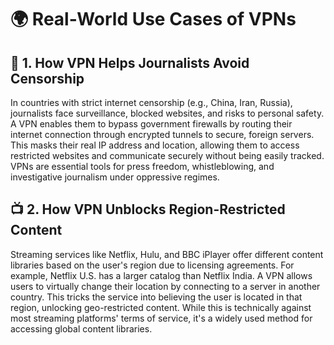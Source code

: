 # 🌍 Real-World Use Cases of VPNs

## 📰 1. How VPN Helps Journalists Avoid Censorship  
In countries with strict internet censorship (e.g., China, Iran, Russia), journalists face surveillance, blocked websites, and risks to personal safety. A VPN enables them to bypass government firewalls by routing their internet connection through encrypted tunnels to secure, foreign servers. This masks their real IP address and location, allowing them to access restricted websites and communicate securely without being easily tracked. VPNs are essential tools for press freedom, whistleblowing, and investigative journalism under oppressive regimes.

## 📺 2. How VPN Unblocks Region-Restricted Content  
Streaming services like Netflix, Hulu, and BBC iPlayer offer different content libraries based on the user's region due to licensing agreements. For example, Netflix U.S. has a larger catalog than Netflix India. A VPN allows users to virtually change their location by connecting to a server in another country. This tricks the service into believing the user is located in that region, unlocking geo-restricted content. While this is technically against most streaming platforms' terms of service, it's a widely used method for accessing global content libraries.

